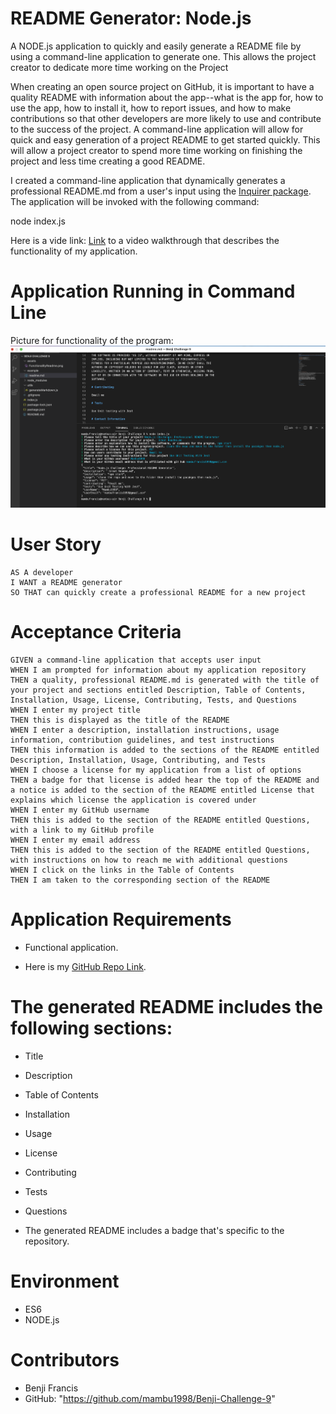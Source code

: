 # README Generator: Node.js

A NODE.js application to quickly and easily generate a README file by using a command-line application to generate one. This allows the project creator to dedicate more time working on the Project

When creating an open source project on GitHub, it is important to have a quality README with information about the app--what is the app for, how to use the app, how to install it, how to report issues, and how to make contributions so that other developers are more likely to use and contribute to the success of the project. A command-line application will allow for quick and easy generation of a project README to get started quickly. This will allow a project creator to spend more time working on finishing the project and less time creating a good README.

I created a command-line application that dynamically generates a professional README.md from a user's input using the [Inquirer package](https://www.npmjs.com/package/inquirer). The application will be invoked with the following command:

node index.js

Here is a vide link: <a href="https://drive.google.com/file/d/1M5x5s6Kx1bghMpTmzFPTY4SIR2pJmy-O/view?usp=sharing" target="_blank">Link</a> to a video walkthrough that describes the functionality of my application.

# Application Running in Command Line

Picture for functionality of the program:
![README](assets/FunctionalityReadme.png)

# User Story

```
AS A developer
I WANT a README generator
SO THAT can quickly create a professional README for a new project
```

# Acceptance Criteria

```
GIVEN a command-line application that accepts user input
WHEN I am prompted for information about my application repository
THEN a quality, professional README.md is generated with the title of your project and sections entitled Description, Table of Contents, Installation, Usage, License, Contributing, Tests, and Questions
WHEN I enter my project title
THEN this is displayed as the title of the README
WHEN I enter a description, installation instructions, usage information, contribution guidelines, and test instructions
THEN this information is added to the sections of the README entitled Description, Installation, Usage, Contributing, and Tests
WHEN I choose a license for my application from a list of options
THEN a badge for that license is added hear the top of the README and a notice is added to the section of the README entitled License that explains which license the application is covered under
WHEN I enter my GitHub username
THEN this is added to the section of the README entitled Questions, with a link to my GitHub profile
WHEN I enter my email address
THEN this is added to the section of the README entitled Questions, with instructions on how to reach me with additional questions
WHEN I click on the links in the Table of Contents
THEN I am taken to the corresponding section of the README
```

# Application Requirements

- Functional application.

- Here is my <a href="" target="_blank">GitHub Repo Link</a>.

# The generated README includes the following sections:

- Title
- Description
- Table of Contents
- Installation
- Usage
- License
- Contributing
- Tests
- Questions

- The generated README includes a badge that's specific to the repository.

# Environment

- ES6
- NODE.js

# Contributors

- Benji Francis
- GitHub: "https://github.com/mambu1998/Benji-Challenge-9"
